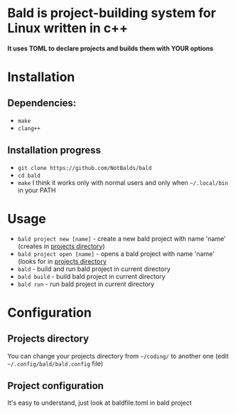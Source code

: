 # Bald is project-building system for Linux written in c++
#### It uses TOML to declare projects and builds them with YOUR options

# Installation
## Dependencies:
- ```make```
- ```clang++```
## Installation progress
- ```git clone https://github.com/NotBalds/bald```
- ```cd bald```
- ```make```
I think it works only with normal users and only when ```~/.local/bin``` in your PATH
# Usage
- ```bald project new [name]``` - create a new bald project with name 'name' (creates in [projects directory](#Configuration))
- ```bald project open [name]``` - opens a bald project with name 'name' (looks for in [projects directory](#Configuration)
- ```bald``` - build and run bald project in current directory
- ```bald build``` - build bald project in current directory
- ```bald run``` - run bald project in current directory

# Configuration
## Projects directory
You can change your projects directory from ```~/coding/``` to another one (edit ```~/.config/bald/bald.config``` file)
## Project configuration
It's easy to understand, just look at baldfile.toml in bald project
